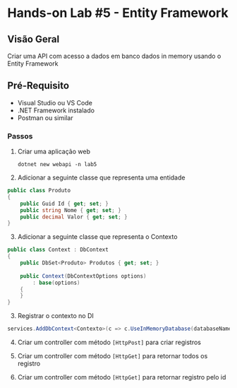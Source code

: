 # Hands-on Lab #5 - Entity Framework

## Visão Geral
Criar uma API com acesso a dados em banco dados in memory usando o Entity Framework

## Pré-Requisito
- Visual Studio ou VS Code
- .NET Framework instalado
- Postman ou similar

### Passos

1. Criar uma aplicação web
    ```
    dotnet new webapi -n lab5
    ```

2. Adicionar a seguinte classe que representa uma entidade

```csharp
public class Produto
{
    public Guid Id { get; set; }
    public string Nome { get; set; }
    public decimal Valor { get; set; }
}
```

3. Adicionar a seguinte classe que representa o Contexto

```csharp
public class Context : DbContext
{
    public DbSet<Produto> Produtos { get; set; }
    
    public Context(DbContextOptions options) 
        : base(options)
    {
    }
}
```

3. Registrar o contexto no DI
```csharp
services.AddDbContext<Contexto>(c => c.UseInMemoryDatabase(databaseName: "demo"));
```

4. Criar um controller com método `[HttpPost]` para criar registros

5. Criar um controller com método `[HttpGet]` para retornar todos os registro

6. Criar um controller com método `[HttpGet]` para retornar registro pelo id

